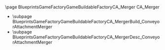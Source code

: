 \page BlueprintsGameFactoryGameBuildableFactoryCA_Merger CA_Merger
- \subpage BlueprintsGameFactoryGameBuildableFactoryCA_MergerBuild_ConveyorAttachmentMerger
- \subpage BlueprintsGameFactoryGameBuildableFactoryCA_MergerDesc_ConveyorAttachmentMerger
